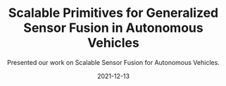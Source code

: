 ---
title: "Scalable Primitives for Generalized Sensor Fusion in Autonomous Vehicles"

venue: "NeurIPS 2021 ML4AD"
# a date for your project in this format"2019-03-30" 
# date is used for ordering your projects in a descending order
date: "2021-12-13" 
subtitle: "Presented our work on Scalable Sensor Fusion for Autonomous Vehicles."
# links is used for specific links for your project
# You can have multiple links
# format is, LINK_NAME : LINK_URL
links:
    video: https://slideslive.com/38971192/scalable-primitives-for-generalized-sensor-fusion-gsf-in-autonomous-vehicles?ref=account-folder-92051-folders
---